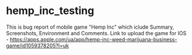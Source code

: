 # hemp_inc_testing
This is bug report of mobile game "Hemp Inc" which iclude Summary, Screenshots, Environment and Comments.
Link to upload the game for IOS - https://apps.apple.com/ua/app/hemp-inc-weed-marijuana-business-game/id1059378205?l=uk
